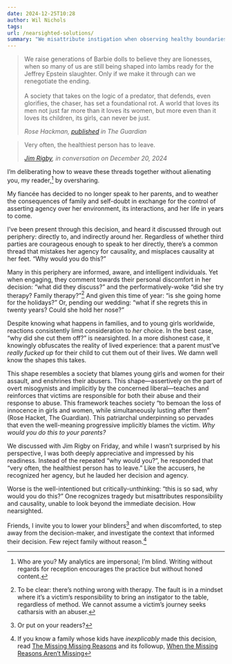 ```yaml
---
date: 2024-12-25T10:28
author: Wil Nichols
tags:
url: /nearsighted-solutions/
summary: "We misattribute instigation when observing healthy boundaries."
---
```


> We raise generations of Barbie dolls to believe they are lionesses, when so many of us are still being shaped into lambs ready for the Jeffrey Epstein slaughter. Only if we make it through can we renegotiate the ending. <br /><br />
> A society that takes on the logic of a predator, that defends, even glorifies, the chaser, has set a foundational rot. A world that loves its men not just far more than it loves its women, but more even than it loves its children, its girls, can never be just.
>
> <cite>Rose Hackman, [published](https://www.theguardian.com/society/2024/mar/21/what-is-grooming-relationship-abuse?/?src=longreads) in The Guardian</cite>

> Very often, the healthiest person has to leave.
>
> <cite>[Jim Rigby](http://jimrigby.org), in conversation on December 20, 2024</cite>

I’m deliberating how to weave these threads together without alienating you, my reader,[^1] by oversharing. 

My fiancée has decided to no longer speak to her parents, and to weather the consequences of family and self-doubt in exchange for the control of asserting agency over her environment, its interactions, and her life in years to come. 

I’ve been present through this decision, and heard it discussed through out periphery: directly to, and indirectly around her. Regardless of whether third parties are courageous enough to speak to her directly, there’s a common thread that mistakes her agency for causality, and misplaces causality at her feet. “Why would you do this?”

Many in this periphery are informed, aware, and intelligent individuals. Yet when engaging, they comment towards their personal discomfort in her decision: “what did they discuss?” and the performatively-woke “did she try therapy? Family therapy?”[^2] And given this time of year: “is she going home for the holidays?” Or, pending our wedding: “what if she regrets this in twenty years? Could she hold her nose?”

Despite knowing what happens in families, and to young girls worldwide, reactions consistently limit consideration to _her_ choice. In the best case, “why did she cut them off?” is nearsighted. In a more dishonest case, it knowingly obfuscates the reality of lived experience: that a parent must’ve _really fucked up_ for their child to cut them out of their lives. We damn well know the shapes this takes.

This shape resembles a society that blames young girls and women for their assault, and enshrines their abusers. This shape—assertively on the part of overt misogynists and implicitly by the concerned liberal—teaches and reinforces that victims are responsible for both their abuse and their response to abuse. This framework teaches society “to bemoan the loss of innocence in girls and women, while simultaneously lusting after them” (Rose Hacket, The Guardian). This patriarchal underpinning so pervades that even the well-meaning progressive implicitly blames the victim. _Why would you do this to your parents?_

We discussed with Jim Rigby on Friday, and while I wasn’t surprised by his perspective, I was both deeply appreciative and impressed by his readiness. Instead of the repeated “why would you?”, he responded that “very often, the healthiest person has to leave.” Like the accusers, he recognized her agency, but he lauded her decision and agency. 

Worse is the well-intentioned but critically-unthinking: “this is so sad, why would you do this?” One recognizes tragedy but misattributes responsibility and causality, unable to look beyond the immediate decision. How nearsighted.

Friends, I invite you to lower your blinders[^3] and when discomforted, to step away from the decision-maker, and investigate the context that informed their decision. Few reject family without reason.[^4]

[^1]: Who are you? My analytics are impersonal; I’m blind. Writing without regards for reception encourages the practice but without honed content. 

[^2]: To be clear: there’s nothing wrong with therapy. The fault is in a mindset where it’s a victim’s responsibility to bring an instigator to the table, regardless of method. We cannot assume a victim’s journey seeks catharsis with an abuser.

[^3]: Or put on your readers?

[^4]: If you know a family whose kids have _inexplicably_ made this decision, read [The Missing Missing Reasons](https://www.issendai.com/psychology/estrangement/missing-missing-reasons.html) and its followup, [When the Missing Reasons Aren’t Missing](https://www.issendai.com/psychology/estrangement/missing-reasons-given.html)

